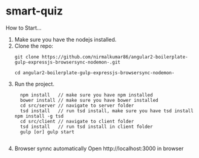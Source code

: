 # smart-quiz

How to Start...

1. Make sure you have the nodejs installed.
2. Clone the repo:
    ```
    git clone https://github.com/nirmalkumar86/angular2-boilerplate-gulp-expressjs-browsersync-nodemon-.git
    
    cd angular2-boilerplate-gulp-expressjs-browsersync-nodemon-
    
    ```
3. Run the project.
    ```
      npm install   // make sure you have npm installed
      bower install // make sure you have bower installed
      cd src/server // navigate to server folder
      tsd install   // run tsd install, make sure you have tsd install npm install -g tsd
      cd src/client // navigate to client folder
      tsd install   // run tsd install in client folder
      gulp [or] gulp start
      
    ```
4. Browser synnc automatically Open http://localhost:3000 in browser

